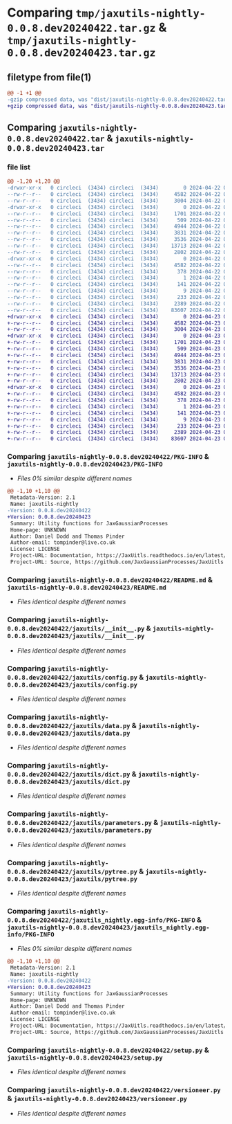 # Comparing `tmp/jaxutils-nightly-0.0.8.dev20240422.tar.gz` & `tmp/jaxutils-nightly-0.0.8.dev20240423.tar.gz`

## filetype from file(1)

```diff
@@ -1 +1 @@
-gzip compressed data, was "dist/jaxutils-nightly-0.0.8.dev20240422.tar", last modified: Mon Apr 22 00:06:33 2024, max compression
+gzip compressed data, was "dist/jaxutils-nightly-0.0.8.dev20240423.tar", last modified: Tue Apr 23 00:06:33 2024, max compression
```

## Comparing `jaxutils-nightly-0.0.8.dev20240422.tar` & `jaxutils-nightly-0.0.8.dev20240423.tar`

### file list

```diff
@@ -1,20 +1,20 @@
-drwxr-xr-x   0 circleci  (3434) circleci  (3434)        0 2024-04-22 00:06:33.150836 jaxutils-nightly-0.0.8.dev20240422/
--rw-r--r--   0 circleci  (3434) circleci  (3434)     4582 2024-04-22 00:06:33.150836 jaxutils-nightly-0.0.8.dev20240422/PKG-INFO
--rw-r--r--   0 circleci  (3434) circleci  (3434)     3004 2024-04-22 00:06:25.000000 jaxutils-nightly-0.0.8.dev20240422/README.md
-drwxr-xr-x   0 circleci  (3434) circleci  (3434)        0 2024-04-22 00:06:33.150836 jaxutils-nightly-0.0.8.dev20240422/jaxutils/
--rw-r--r--   0 circleci  (3434) circleci  (3434)     1701 2024-04-22 00:06:25.000000 jaxutils-nightly-0.0.8.dev20240422/jaxutils/__init__.py
--rw-r--r--   0 circleci  (3434) circleci  (3434)      509 2024-04-22 00:06:33.150836 jaxutils-nightly-0.0.8.dev20240422/jaxutils/_version.py
--rw-r--r--   0 circleci  (3434) circleci  (3434)     4944 2024-04-22 00:06:25.000000 jaxutils-nightly-0.0.8.dev20240422/jaxutils/config.py
--rw-r--r--   0 circleci  (3434) circleci  (3434)     3831 2024-04-22 00:06:25.000000 jaxutils-nightly-0.0.8.dev20240422/jaxutils/data.py
--rw-r--r--   0 circleci  (3434) circleci  (3434)     3536 2024-04-22 00:06:25.000000 jaxutils-nightly-0.0.8.dev20240422/jaxutils/dict.py
--rw-r--r--   0 circleci  (3434) circleci  (3434)    13713 2024-04-22 00:06:25.000000 jaxutils-nightly-0.0.8.dev20240422/jaxutils/parameters.py
--rw-r--r--   0 circleci  (3434) circleci  (3434)     2802 2024-04-22 00:06:25.000000 jaxutils-nightly-0.0.8.dev20240422/jaxutils/pytree.py
-drwxr-xr-x   0 circleci  (3434) circleci  (3434)        0 2024-04-22 00:06:33.150836 jaxutils-nightly-0.0.8.dev20240422/jaxutils_nightly.egg-info/
--rw-r--r--   0 circleci  (3434) circleci  (3434)     4582 2024-04-22 00:06:33.000000 jaxutils-nightly-0.0.8.dev20240422/jaxutils_nightly.egg-info/PKG-INFO
--rw-r--r--   0 circleci  (3434) circleci  (3434)      378 2024-04-22 00:06:33.000000 jaxutils-nightly-0.0.8.dev20240422/jaxutils_nightly.egg-info/SOURCES.txt
--rw-r--r--   0 circleci  (3434) circleci  (3434)        1 2024-04-22 00:06:33.000000 jaxutils-nightly-0.0.8.dev20240422/jaxutils_nightly.egg-info/dependency_links.txt
--rw-r--r--   0 circleci  (3434) circleci  (3434)      141 2024-04-22 00:06:33.000000 jaxutils-nightly-0.0.8.dev20240422/jaxutils_nightly.egg-info/requires.txt
--rw-r--r--   0 circleci  (3434) circleci  (3434)        9 2024-04-22 00:06:33.000000 jaxutils-nightly-0.0.8.dev20240422/jaxutils_nightly.egg-info/top_level.txt
--rw-r--r--   0 circleci  (3434) circleci  (3434)      233 2024-04-22 00:06:33.150836 jaxutils-nightly-0.0.8.dev20240422/setup.cfg
--rw-r--r--   0 circleci  (3434) circleci  (3434)     2389 2024-04-22 00:06:25.000000 jaxutils-nightly-0.0.8.dev20240422/setup.py
--rw-r--r--   0 circleci  (3434) circleci  (3434)    83607 2024-04-22 00:06:25.000000 jaxutils-nightly-0.0.8.dev20240422/versioneer.py
+drwxr-xr-x   0 circleci  (3434) circleci  (3434)        0 2024-04-23 00:06:33.774547 jaxutils-nightly-0.0.8.dev20240423/
+-rw-r--r--   0 circleci  (3434) circleci  (3434)     4582 2024-04-23 00:06:33.774547 jaxutils-nightly-0.0.8.dev20240423/PKG-INFO
+-rw-r--r--   0 circleci  (3434) circleci  (3434)     3004 2024-04-23 00:06:26.000000 jaxutils-nightly-0.0.8.dev20240423/README.md
+drwxr-xr-x   0 circleci  (3434) circleci  (3434)        0 2024-04-23 00:06:33.778547 jaxutils-nightly-0.0.8.dev20240423/jaxutils/
+-rw-r--r--   0 circleci  (3434) circleci  (3434)     1701 2024-04-23 00:06:26.000000 jaxutils-nightly-0.0.8.dev20240423/jaxutils/__init__.py
+-rw-r--r--   0 circleci  (3434) circleci  (3434)      509 2024-04-23 00:06:33.778547 jaxutils-nightly-0.0.8.dev20240423/jaxutils/_version.py
+-rw-r--r--   0 circleci  (3434) circleci  (3434)     4944 2024-04-23 00:06:26.000000 jaxutils-nightly-0.0.8.dev20240423/jaxutils/config.py
+-rw-r--r--   0 circleci  (3434) circleci  (3434)     3831 2024-04-23 00:06:26.000000 jaxutils-nightly-0.0.8.dev20240423/jaxutils/data.py
+-rw-r--r--   0 circleci  (3434) circleci  (3434)     3536 2024-04-23 00:06:26.000000 jaxutils-nightly-0.0.8.dev20240423/jaxutils/dict.py
+-rw-r--r--   0 circleci  (3434) circleci  (3434)    13713 2024-04-23 00:06:26.000000 jaxutils-nightly-0.0.8.dev20240423/jaxutils/parameters.py
+-rw-r--r--   0 circleci  (3434) circleci  (3434)     2802 2024-04-23 00:06:26.000000 jaxutils-nightly-0.0.8.dev20240423/jaxutils/pytree.py
+drwxr-xr-x   0 circleci  (3434) circleci  (3434)        0 2024-04-23 00:06:33.774547 jaxutils-nightly-0.0.8.dev20240423/jaxutils_nightly.egg-info/
+-rw-r--r--   0 circleci  (3434) circleci  (3434)     4582 2024-04-23 00:06:33.000000 jaxutils-nightly-0.0.8.dev20240423/jaxutils_nightly.egg-info/PKG-INFO
+-rw-r--r--   0 circleci  (3434) circleci  (3434)      378 2024-04-23 00:06:33.000000 jaxutils-nightly-0.0.8.dev20240423/jaxutils_nightly.egg-info/SOURCES.txt
+-rw-r--r--   0 circleci  (3434) circleci  (3434)        1 2024-04-23 00:06:33.000000 jaxutils-nightly-0.0.8.dev20240423/jaxutils_nightly.egg-info/dependency_links.txt
+-rw-r--r--   0 circleci  (3434) circleci  (3434)      141 2024-04-23 00:06:33.000000 jaxutils-nightly-0.0.8.dev20240423/jaxutils_nightly.egg-info/requires.txt
+-rw-r--r--   0 circleci  (3434) circleci  (3434)        9 2024-04-23 00:06:33.000000 jaxutils-nightly-0.0.8.dev20240423/jaxutils_nightly.egg-info/top_level.txt
+-rw-r--r--   0 circleci  (3434) circleci  (3434)      233 2024-04-23 00:06:33.778547 jaxutils-nightly-0.0.8.dev20240423/setup.cfg
+-rw-r--r--   0 circleci  (3434) circleci  (3434)     2389 2024-04-23 00:06:26.000000 jaxutils-nightly-0.0.8.dev20240423/setup.py
+-rw-r--r--   0 circleci  (3434) circleci  (3434)    83607 2024-04-23 00:06:26.000000 jaxutils-nightly-0.0.8.dev20240423/versioneer.py
```

### Comparing `jaxutils-nightly-0.0.8.dev20240422/PKG-INFO` & `jaxutils-nightly-0.0.8.dev20240423/PKG-INFO`

 * *Files 0% similar despite different names*

```diff
@@ -1,10 +1,10 @@
 Metadata-Version: 2.1
 Name: jaxutils-nightly
-Version: 0.0.8.dev20240422
+Version: 0.0.8.dev20240423
 Summary: Utility functions for JaxGaussianProcesses
 Home-page: UNKNOWN
 Author: Daniel Dodd and Thomas Pinder
 Author-email: tompinder@live.co.uk
 License: LICENSE
 Project-URL: Documentation, https://JaxUitls.readthedocs.io/en/latest/
 Project-URL: Source, https://github.com/JaxGaussianProcesses/JaxUitls
```

### Comparing `jaxutils-nightly-0.0.8.dev20240422/README.md` & `jaxutils-nightly-0.0.8.dev20240423/README.md`

 * *Files identical despite different names*

### Comparing `jaxutils-nightly-0.0.8.dev20240422/jaxutils/__init__.py` & `jaxutils-nightly-0.0.8.dev20240423/jaxutils/__init__.py`

 * *Files identical despite different names*

### Comparing `jaxutils-nightly-0.0.8.dev20240422/jaxutils/config.py` & `jaxutils-nightly-0.0.8.dev20240423/jaxutils/config.py`

 * *Files identical despite different names*

### Comparing `jaxutils-nightly-0.0.8.dev20240422/jaxutils/data.py` & `jaxutils-nightly-0.0.8.dev20240423/jaxutils/data.py`

 * *Files identical despite different names*

### Comparing `jaxutils-nightly-0.0.8.dev20240422/jaxutils/dict.py` & `jaxutils-nightly-0.0.8.dev20240423/jaxutils/dict.py`

 * *Files identical despite different names*

### Comparing `jaxutils-nightly-0.0.8.dev20240422/jaxutils/parameters.py` & `jaxutils-nightly-0.0.8.dev20240423/jaxutils/parameters.py`

 * *Files identical despite different names*

### Comparing `jaxutils-nightly-0.0.8.dev20240422/jaxutils/pytree.py` & `jaxutils-nightly-0.0.8.dev20240423/jaxutils/pytree.py`

 * *Files identical despite different names*

### Comparing `jaxutils-nightly-0.0.8.dev20240422/jaxutils_nightly.egg-info/PKG-INFO` & `jaxutils-nightly-0.0.8.dev20240423/jaxutils_nightly.egg-info/PKG-INFO`

 * *Files 0% similar despite different names*

```diff
@@ -1,10 +1,10 @@
 Metadata-Version: 2.1
 Name: jaxutils-nightly
-Version: 0.0.8.dev20240422
+Version: 0.0.8.dev20240423
 Summary: Utility functions for JaxGaussianProcesses
 Home-page: UNKNOWN
 Author: Daniel Dodd and Thomas Pinder
 Author-email: tompinder@live.co.uk
 License: LICENSE
 Project-URL: Documentation, https://JaxUitls.readthedocs.io/en/latest/
 Project-URL: Source, https://github.com/JaxGaussianProcesses/JaxUitls
```

### Comparing `jaxutils-nightly-0.0.8.dev20240422/setup.py` & `jaxutils-nightly-0.0.8.dev20240423/setup.py`

 * *Files identical despite different names*

### Comparing `jaxutils-nightly-0.0.8.dev20240422/versioneer.py` & `jaxutils-nightly-0.0.8.dev20240423/versioneer.py`

 * *Files identical despite different names*


